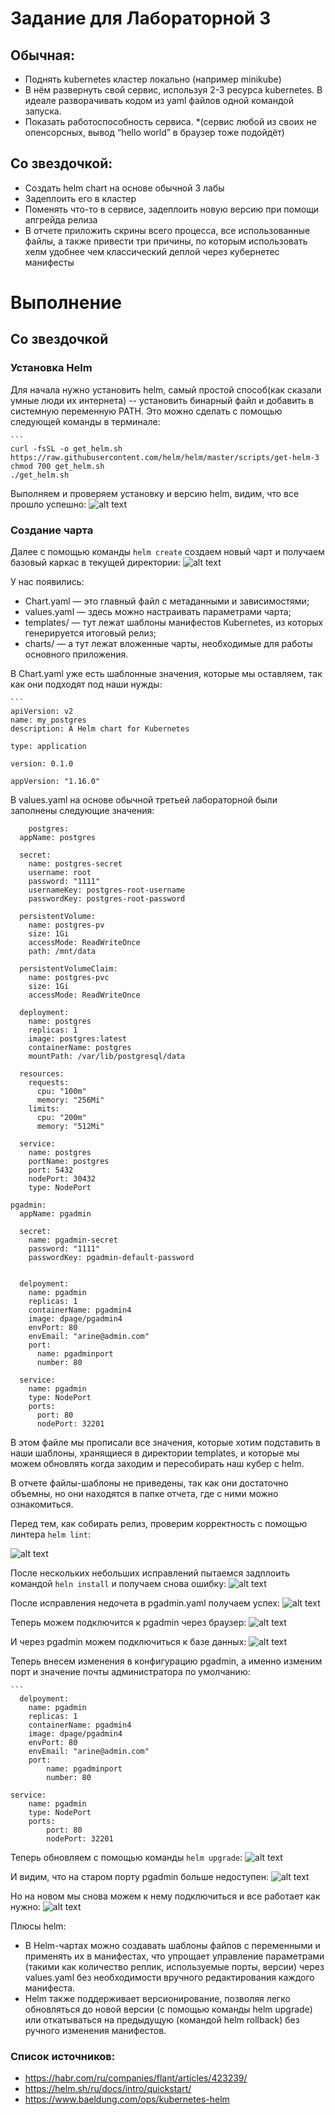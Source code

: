 # Задание для Лабораторной 3
## Обычная:
- Поднять kubernetes кластер локально (например minikube) 
- В нём развернуть свой сервис, используя 2-3 ресурса kubernetes. В идеале разворачивать кодом из yaml файлов одной командой запуска. 
- Показать работоспособность сервиса.
*(сервис любой из своих не опенсорсных, вывод “hello world” в браузер тоже подойдёт)

## Со звездочкой:
- Создать helm chart на основе обычной 3 лабы
- Задеплоить его в кластер
- Поменять что-то в сервисе, задеплоить новую версию при помощи апгрейда релиза
- В отчете приложить скрины всего процесса, все использованные файлы, а также привести три причины, по которым использовать хелм удобнее чем классический деплой через кубернетес манифесты

# Выполнение
## Со звездочкой
### Установка Helm 
Для начала нужно установить helm, самый простой способ(как сказали умные люди их интернета) -- установить бинарный файл и добавить в системную переменную PATH. Это можно сделать с помощью следующей команды в терминале: 

    ```
    curl -fsSL -o get_helm.sh https://raw.githubusercontent.com/helm/helm/master/scripts/get-helm-3
    chmod 700 get_helm.sh
    ./get_helm.sh

Выполняем и проверяем установку и версию helm, видим, что все прошло успешно: 
![alt text](image.png)

### Создание чарта

Далее с помощью команды `helm create` создаем новый чарт и получаем базовый каркас в текущей директории:
![alt text](image-1.png)

У нас появились:
- Chart.yaml — это главный файл с метаданными и зависимостями;
- values.yaml —  здесь можно настраивать параметрами чарта;
- templates/ — тут лежат шаблоны манифестов Kubernetes, из которых генерируется итоговый релиз;
- charts/ — а тут лежат вложенные чарты, необходимые для работы основного приложения.

В Chart.yaml уже есть шаблонные значения, которые мы оставляем, так как они подходят под наши нужды:

    ```
    apiVersion: v2
    name: my_postgres
    description: A Helm chart for Kubernetes

    type: application

    version: 0.1.0

    appVersion: "1.16.0"

В values.yaml на основе обычной третьей лабораторной были заполнены следующие значения:

```
    postgres:
  appName: postgres

  secret:
    name: postgres-secret
    username: root
    password: "1111"
    usernameKey: postgres-root-username
    passwordKey: postgres-root-password

  persistentVolume:
    name: postgres-pv
    size: 1Gi
    accessMode: ReadWriteOnce
    path: /mnt/data

  persistentVolumeClaim:
    name: postgres-pvc
    size: 1Gi
    accessMode: ReadWriteOnce

  deployment:
    name: postgres
    replicas: 1
    image: postgres:latest
    containerName: postgres
    mountPath: /var/lib/postgresql/data

  resources:
    requests:
      cpu: "100m"
      memory: "256Mi"
    limits:
      cpu: "200m"
      memory: "512Mi"

  service:
    name: postgres
    portName: postgres
    port: 5432
    nodePort: 30432
    type: NodePort

pgadmin:
  appName: pgadmin

  secret:
    name: pgadmin-secret
    password: "1111"
    passwordKey: pgadmin-default-password
    
  
  delpoyment:
    name: pgadmin
    replicas: 1
    containerName: pgadmin4
    image: dpage/pgadmin4
    envPort: 80
    envEmail: "arine@admin.com"
    port:
      name: pgadminport
      number: 80
    
  service:
    name: pgadmin
    type: NodePort
    ports: 
      port: 80
      nodePort: 32201
```
В этом файле мы прописали все значения, которые хотим подставить в наши шаблоны, хранящиеся в директории templates, и которые мы можем обновлять когда заходим и пересобирать наш кубер с helm.

В отчете файлы-шаблоны не приведены, так как они достаточно объемны, но они находятся в папке отчета, где с ними можно ознакомиться.

Перед тем, как собирать релиз, проверим корректность с помощью линтера `helm lint`:

![alt text](image-3.png)

После нескольких небольших исправлений пытаемся задплоить командой `heln install` и получаем снова ошибку:
![alt text](image-4.png)

После исправления недочета в pgadmin.yaml получаем успех:
![alt text](image-5.png)

Теперь можем подключится к pgadmin через браузер:
![alt text](image-6.png)

И через pgadmin можем подключиться к базе данных:
![alt text](image-7.png)

Теперь внесем изменения в конфигурацию pgadmin, а именно изменим порт и значение почты администратора по умолчанию:

    ```
      delpoyment:
        name: pgadmin
        replicas: 1
        containerName: pgadmin4
        image: dpage/pgadmin4
        envPort: 80
        envEmail: "arine@admin.com"
        port:
            name: pgadminport
            number: 80
        
    service:
        name: pgadmin
        type: NodePort
        ports: 
            port: 80
            nodePort: 32201

Теперь обновляем с помощью команды `helm upgrade`:
![alt text](image-8.png)

И видим, что на старом порту pgadmin больше недоступен:
![alt text](image-9.png)

Но на новом мы снова можем к нему подключиться и все работает как нужно:
![alt text](image-10.png)

Плюсы helm:
- В Helm-чартах можно создавать шаблоны файлов с переменными и применять их в манифестах, что упрощает управление параметрами (такими как количество реплик, используемые порты, версии) через values.yaml без необходимости вручного редактирования каждого манифеста. 
- Helm также поддерживает версионирование, позволяя легко обновляться до новой версии (с помощью команды helm upgrade) или откатываться на предыдущую (командой helm rollback) без ручного изменения манифестов.


### Список источников:
- https://habr.com/ru/companies/flant/articles/423239/
- https://helm.sh/ru/docs/intro/quickstart/
- https://www.baeldung.com/ops/kubernetes-helm



